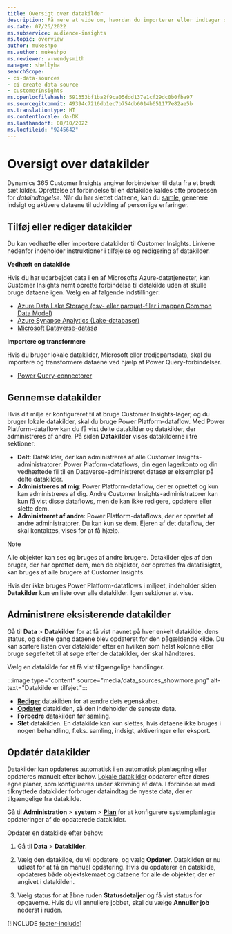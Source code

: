 ```yaml
---
title: Oversigt over datakilder
description: Få mere at vide om, hvordan du importerer eller indtager data fra forskellige kilder.
ms.date: 07/26/2022
ms.subservice: audience-insights
ms.topic: overview
author: mukeshpo
ms.author: mukeshpo
ms.reviewer: v-wendysmith
manager: shellyha
searchScope:
- ci-data-sources
- ci-create-data-source
- customerInsights
ms.openlocfilehash: 591353bf1ba2f9ca05ddd137e1cf29dc0b0fba97
ms.sourcegitcommit: 49394c7216db1ec7b754db6014b651177e82ae5b
ms.translationtype: HT
ms.contentlocale: da-DK
ms.lasthandoff: 08/10/2022
ms.locfileid: "9245642"
---
```

# <a name="data-sources-overview"></a>Oversigt over datakilder

Dynamics 365 Customer Insights angiver forbindelser til data fra et bredt sæt kilder. Oprettelse af forbindelse til en datakilde kaldes ofte processen for *dataindtagelse*. Når du har slettet dataene, kan du [samle](data-unification.md), generere indsigt og aktivere dataene til udvikling af personlige erfaringer.

## <a name="add-or-edit-data-sources"></a>Tilføj eller rediger datakilder

Du kan vedhæfte eller importere datakilder til Customer Insights. Linkene nedenfor indeholder instruktioner i tilføjelse og redigering af datakilder.

**Vedhæft en datakilde**

Hvis du har udarbejdet data i en af Microsofts Azure-datatjenester, kan Customer Insights nemt oprette forbindelse til datakilde uden at skulle bruge dataene igen. Vælg en af følgende indstillinger:
- [Azure Data Lake Storage (csv- eller parquet-filer i mappen Common Data Model)](connect-common-data-model.md)
- [Azure Synapse Analytics (Lake-databaser)](connect-synapse.md)
- [Microsoft Dataverse-datasø](connect-dataverse-managed-lake.md)

**Importere og transformere**

Hvis du bruger lokale datakilder, Microsoft eller tredjepartsdata, skal du importere og transformere dataene ved hjælp af Power Query-forbindelser.
- [Power Query-connectorer](connect-power-query.md)

## <a name="review-data-sources"></a>Gennemse datakilder

Hvis dit miljø er konfigureret til at bruge Customer Insights-lager, og du bruger lokale datakilder, skal du bruge Power Platform-dataflow. Med Power Platform-dataflow kan du få vist delte datakilder og datakilder, der administreres af andre. På siden **Datakilder** vises datakilderne i tre sektioner:
- **Delt**: Datakilder, der kan administreres af alle Customer Insights-administratorer. Power Platform-dataflows, din egen lagerkonto og din vedhæftede fil til en Dataverse-administreret datasø er eksempler på delte datakilder.
- **Administreres af mig**: Power Platform-dataflow, der er oprettet og kun kan administreres af dig. Andre Customer Insights-administratorer kan kun få vist disse dataflows, men de kan ikke redigere, opdatere eller slette dem.
- **Administreret af andre**: Power Platform-dataflows, der er oprettet af andre administratorer. Du kan kun se dem. Ejeren af det dataflow, der skal kontaktes, vises for at få hjælp.
> [!NOTE]
> Alle objekter kan ses og bruges af andre brugere. Datakilder ejes af den bruger, der har oprettet dem, men de objekter, der oprettes fra datatilsigtet, kan bruges af alle brugere af Customer Insights.

Hvis der ikke bruges Power Platform-dataflows i miljøet, indeholder siden **Datakilder** kun en liste over alle datakilder. Igen sektioner at vise.

## <a name="manage-existing-data-sources"></a>Administrere eksisterende datakilder

Gå til **Data** > **Datakilder** for at få vist navnet på hver enkelt datakilde, dens status, og sidste gang dataene blev opdateret for den pågældende kilde. Du kan sortere listen over datakilder efter en hvilken som helst kolonne eller bruge søgefeltet til at søge efter de datakilder, der skal håndteres.

Vælg en datakilde for at få vist tilgængelige handlinger.

:::image type="content" source="media/data_sources_showmore.png" alt-text="Datakilde er tilføjet.":::

- [**Rediger**](#add-or-edit-data-sources) datakilden for at ændre dets egenskaber.
- [**Opdater**](#refresh-data-sources) datakilden, så den indeholder de seneste data.
- [**Forbedre**](data-sources-enrichment.md) datakilden før samling.
- **Slet** datakilden. En datakilde kan kun slettes, hvis dataene ikke bruges i nogen behandling, f.eks. samling, indsigt, aktiveringer eller eksport.

## <a name="refresh-data-sources"></a>Opdatér datakilder

Datakilder kan opdateres automatisk i en automatisk planlægning eller opdateres manuelt efter behov. [Lokale datakilder](connect-power-query.md#add-data-from-on-premises-data-sources) opdaterer efter deres egne planer, som konfigureres under skrivning af data. I forbindelse med tilknyttede datakilder forbruger dataindtag de nyeste data, der er tilgængelige fra datakilde.

Gå til **Administration** > **system** > [**Plan**](schedule-refresh.md) for at konfigurere systemplanlagte opdateringer af de opdaterede datakilder.

Opdater en datakilde efter behov:

1. Gå til **Data** > **Datakilder**.

1. Vælg den datakilde, du vil opdatere, og vælg **Opdater**. Datakilden er nu udløst for at få en manuel opdatering. Hvis du opdaterer en datakilde, opdateres både objektskemaet og dataene for alle de objekter, der er angivet i datakilden.

1. Vælg status for at åbne ruden **Statusdetaljer** og få vist status for opgaverne. Hvis du vil annullere jobbet, skal du vælge **Annuller job** nederst i ruden.

[!INCLUDE [footer-include](includes/footer-banner.md)]
